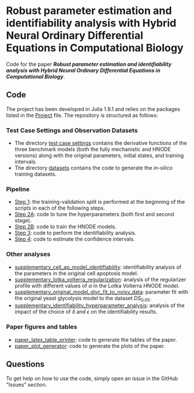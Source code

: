 # Robust parameter estimation and identifiability analysis with Hybrid Neural Ordinary Differential Equations in Computational Biology
Code for the paper ***Robust parameter estimation and identifiability analysis with Hybrid Neural Ordinary Differential Equations in Computational Biology***.

## Code

The project has been developed in Julia 1.9.1 and relies on the packages listed in the [Project](./Project.toml) file. The repository is structured as follows:

### Test Case Settings and Observation Datasets

- The directory [test case settings](test_case_settings) contains the derivative functions of the three benchmark models (both the fully mechanistic and HNODE versions) along with the original parameters, initial states, and training intervals.
- The directory [datasets](datasets) contains the code to generate the *in-silico* training datasets.

### Pipeline
- [Step 1](): the training-validation split is performed at the beginning of the scripts in each of the following steps.
- [Step 2A](step2a_hyperparameter_tuning): code to tune the hyperparameters (both first and second stage).
- [Step 2B](step2b_model_trainer): code to train the HNODE models.
- [Step 3](step3_parameters_identifiability): code to perform the identifiability analysis.
- [Step 4](step4_confidence_intervals): code to estimate the confidence intervals.

### Other analyses
- [supplementary_cell_ap_model_identifiability](sup_cell_ap_model_identifiability): identifiability analysis of the parameters in the original cell apoptosis model.
- [supplementary_lotka_volterra_regularization](sup_lotka_volterra_regularization): analysis of the regularizer profile with different values of $\alpha$ in the Lotka Volterra HNODE model.
- [supplementary_original_model_glyc_fit_to_noisy_data](sup_original_model_glyc_fit_to_noisy_data): parameter fit with the original yeast glycolysis model to the dataset $DS_{0.05}$.
- [supplementary_identifiability_hyperparameter_analysis](sup_identifiability_hyperparameter_analysis): analysis of the impact of the choice of $\delta$ and $\epsilon$ on the identifiability results.


### Paper figures and tables
- [paper_latex_table_printer](paper_latex_table_printer): code to generate the tables of the paper.
- [paper_plot_generator](paper_plot_generator): code to generate the plots of the paper.
<!---Cite this work

If you use this code for academic research, you are encouraged to cite the following paper:

```
@article{yazdani2020systems,
  title   = {Systems biology informed deep learning for inferring parameters and hidden dynamics},
  author  = {Yazdani, Alireza and Lu, Lu and Raissi, Maziar and Karniadakis, George Em},
  journal = {PLoS computational biology},
  volume  = {16},
  number  = {11},
  pages   = {e1007575},
  year    = {2020}
}
```
-->

## Questions

To get help on how to use the code, simply open an issue in the GitHub "Issues" section.
